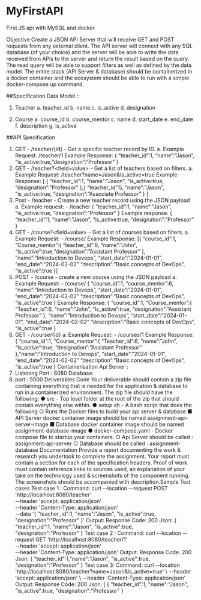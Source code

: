# MyFirstAPI
First JS api with MySQL and docker

Objective Create a JSON API Server that will receive GET and POST requests from any external client. The API server will connect with any SQL database (of your choice) and the server will be able to write the data received from APIs to the server and return the result based on the query. The read query will be able to support filters as well as defined by the data model. The entire stack (API Server & database) should be containerized in a docker container and the ecosystem should be able to run with a simple docker-compose up command.

##Specification
Data Model ::
1. Teacher 
a. teacher_id
b. name
c. is_active
d. designation

2. Course
a. course_id
b. course_mentor
c. name
d. start_date
e. end_date
f. description
g. is_active


##API Specification 
1. GET - /teacher/{id} - Get a specific teacher record by ID.
a. Example Request: /teacher/1 Example Response: {
“teacher_id”:1, “name”:”Jason”, “is_active:true,“designation”:”Professor” }
2. GET - /teacher?<field=value> - Get a list of teachers based on filters.
a. Example Request: /teacher?name=Jason&is_active=true
Example Response:
[
{
“teacher_id”:1,
“name”:”Jason”,
“is_active:true,
“designation”:”Professor”
},{
“teacher_id”:5,
“name”:”Jason”,
“is_active:true,
“designation”:”Associate Professor”
}
]
4. Post - /teacher - Create a new teacher record using the JSON payload
a. Example request: - /teacher
{
“teacher_id”:1,
“name”:”Jason”,
“is_active:true,
“designation”:”Professor”
}
Example response:
{
“teacher_id”:1,
“name”:”Jason”,
“is_active:true,
“designation”:”Professor”
}
5. GET - /course?<field=value> - Get a list of courses based on filters.
a.
Example Request: - /course/
Example Response:
[{
“course_id”:1,
“Course_mentor”:{
“teacher_id”:6,
“name”:”John”,
“Is_active”:true,“designation”:”Assistant Professor”
},
“name”:”Introduction to Devops”,
“start_date”:”2024-01-01”,
“end_date”:”2024-02-02”
“description”:”Basic concepts of DevOps”,
“is_active”:true
}]
6. POST - /course - create a new course using the JSON payload
a. Example Request: - /course/
{
“course_id”:1,
“course_mentor”:6,
“name”:”Introduction to Devops”,
“start_date”:”2024-01-01”,
“end_date”:”2024-02-02”
“description”:”Basic concepts of DevOps”,
“is_active”:true
}
Example Response:
{
“course_id”:1,
“Course_mentor”:{
“Teacher_id”:6,
“name”:”John”,
“Is_active”:true,
“designation”:”Assistant Professor”
},
“name”:”Introduction to Devops”,
“start_date”:”2024-01-01”,
“end_date”:”2024-02-02”
“description”:”Basic concepts of DevOps”,
“is_active”:true
}
7. GET - /course/{id}
a. Example Request: - /courses/1
Example Response: {
“course_id”:1,
“Course_mentor”:{
“Teacher_id”:6,
“name”:”John”,
“Is_active”:true,
“designation”:”Assistant Professor”
},“name”:”Introduction to Devops”,
“start_date”:”2024-01-01”,
“end_date”:”2024-02-02”
“description”:”Basic concepts of DevOps”,
“is_active”:true
}
Containerisation
Api Server :
1. Listening Port : 8080
Database:
1. port : 5000
Deliverables
Code
Your deliverable should contain a zip file containing everything that is needed for the application
& database to run in a containerized environment. The zip file should have the following:
● src - Top level folder at the root of the zip that should contain everything else within.
● setup.sh - A bash script that does the following
○ Runs the Docker files to build your api server & database
■ API Server docker container image should be named
assignment-api-server-image
■ Database docker container image should be named
assignment-database-image
● docker-compose.yaml - Docker compose file to startup your containers.
○ Api Server should be called : assignment-api-server
○ Database should be called : assignment-database
Documentation
Provide a report documenting the work & research you undertook to complete the assignment.
Your report must contain a section for each of the specification headers. Proof of work must
contain reference links to sources used, an explanation of your take on the technology used &
screenshots of the component running. The screenshots should be accompanied with
description.Sample Test cases
Test case 1 :
Command:
curl --location --request POST 'http://localhost:8080/teacher' \
--header 'accept: application/json' \
--header 'Content-Type: application/json' \
--data '{
"teacher_id":1,
"name":"Jason",
"is_active":true,
"designation":"Professor"
}'
Output:
Response Code: 200
Json:
{
"teacher_id":1,
"name":"Jason",
"is_active":true,
"designation":"Professor"
}
Test case 2 :
Command:
curl --location --request GET 'http://localhost:8080/teacher/1' \
--header 'accept: application/json' \
--header 'Content-Type: application/json'
Output:
Response Code: 200
Json:
{
"teacher_id":1,"name":"Jason", "is_active":true, "designation":"Professor"
}
Test case 3: Command: curl --location 'http://localhost:8080/teacher?name=Jason&is_active=true' \ --header 'accept: application/json' \ --header 'Content-Type: application/json' Output:
Response Code: 200 Json:
[ {
"teacher_id":1, "name":"Jason", "is_active":true, "designation":"Professor" }
